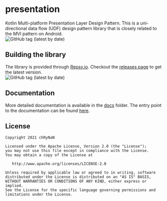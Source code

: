 # presentation

Kotlin Multi-platform Presentation Layer Design Pattern. This is a uni-directional data flow (UDF) design pattern library that is closely related to the MVI pattern on Android. <br/>
<img alt="GitHub tag (latest by date)" src="https://img.shields.io/github/v/tag/chRyNaN/presentation">

## Building the library

The library is provided through [Repsy.io](https://repsy.io/). Checkout the [releases page](https://github.com/chRyNaN/presentation/releases) to get the latest version. <br/>
<img alt="GitHub tag (latest by date)" src="https://img.shields.io/github/v/tag/chRyNaN/presentation">

## Documentation

More detailed documentation is available in the [docs](docs/) folder. The entry point to the documentation can be found [here](docs/index.md).

## License

```
Copyright 2021 chRyNaN

Licensed under the Apache License, Version 2.0 (the "License");
you may not use this file except in compliance with the License.
You may obtain a copy of the License at

   http://www.apache.org/licenses/LICENSE-2.0

Unless required by applicable law or agreed to in writing, software
distributed under the License is distributed on an "AS IS" BASIS,
WITHOUT WARRANTIES OR CONDITIONS OF ANY KIND, either express or implied.
See the License for the specific language governing permissions and
limitations under the License.
```
